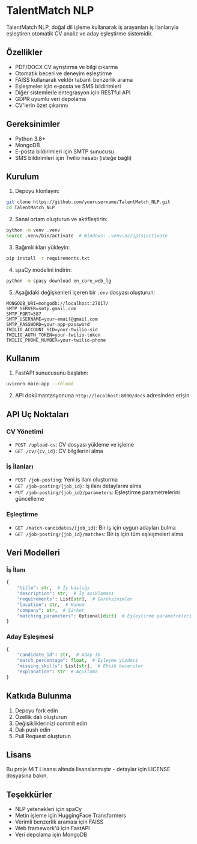 # TalentMatch NLP

TalentMatch NLP, doğal dil işleme kullanarak iş arayanları iş ilanlarıyla eşleştiren otomatik CV analiz ve aday eşleştirme sistemidir.

## Özellikler

- PDF/DOCX CV ayrıştırma ve bilgi çıkarma
- Otomatik beceri ve deneyim eşleştirme
- FAISS kullanarak vektör tabanlı benzerlik arama
- Eşleşmeler için e-posta ve SMS bildirimleri
- Diğer sistemlerle entegrasyon için RESTful API
- GDPR uyumlu veri depolama
- CV'lerin özet çıkarımı

## Gereksinimler

- Python 3.8+
- MongoDB
- E-posta bildirimleri için SMTP sunucusu
- SMS bildirimleri için Twilio hesabı (isteğe bağlı)

## Kurulum

1. Depoyu klonlayın:
```bash
git clone https://github.com/yourusername/TalentMatch_NLP.git
cd TalentMatch_NLP
```

2. Sanal ortam oluşturun ve aktifleştirin:
```bash
python -m venv .venv
source .venv/bin/activate  # Windows: .venv\Scripts\activate
```

3. Bağımlılıkları yükleyin:
```bash
pip install -r requirements.txt
```

4. spaCy modelini indirin:
```bash
python -m spacy download en_core_web_lg
```

5. Aşağıdaki değişkenleri içeren bir `.env` dosyası oluşturun:
```env
MONGODB_URI=mongodb://localhost:27017/
SMTP_SERVER=smtp.gmail.com
SMTP_PORT=587
SMTP_USERNAME=your-email@gmail.com
SMTP_PASSWORD=your-app-password
TWILIO_ACCOUNT_SID=your-twilio-sid
TWILIO_AUTH_TOKEN=your-twilio-token
TWILIO_PHONE_NUMBER=your-twilio-phone
```

## Kullanım

1. FastAPI sunucusunu başlatın:
```bash
uvicorn main:app --reload
```

2. API dokümantasyonuna `http://localhost:8000/docs` adresinden erişin

## API Uç Noktaları

### CV Yönetimi

- `POST /upload-cv`: CV dosyası yükleme ve işleme
- `GET /cv/{cv_id}`: CV bilgilerini alma

### İş İlanları

- `POST /job-posting`: Yeni iş ilanı oluşturma
- `GET /job-posting/{job_id}`: İş ilanı detaylarını alma
- `PUT /job-posting/{job_id}/parameters`: Eşleştirme parametrelerini güncelleme

### Eşleştirme

- `GET /match-candidates/{job_id}`: Bir iş için uygun adayları bulma
- `GET /job-posting/{job_id}/matches`: Bir iş için tüm eşleşmeleri alma

## Veri Modelleri

### İş İlanı
```python
{
    "title": str,  # İş başlığı
    "description": str,  # İş açıklaması
    "requirements": List[str],  # Gereksinimler
    "location": str,  # Konum
    "company": str,  # Şirket
    "matching_parameters": Optional[dict]  # Eşleştirme parametreleri
}
```

### Aday Eşleşmesi
```python
{
    "candidate_id": str,  # Aday ID
    "match_percentage": float,  # Eşleşme yüzdesi
    "missing_skills": List[str],  # Eksik beceriler
    "explanation": str  # Açıklama
}
```

## Katkıda Bulunma

1. Depoyu fork edin
2. Özellik dalı oluşturun
3. Değişikliklerinizi commit edin
4. Dalı push edin
5. Pull Request oluşturun

## Lisans

Bu proje MIT Lisansı altında lisanslanmıştır - detaylar için LICENSE dosyasına bakın.

## Teşekkürler

- NLP yetenekleri için spaCy
- Metin işleme için HuggingFace Transformers
- Verimli benzerlik araması için FAISS
- Web framework'ü için FastAPI
- Veri depolama için MongoDB

